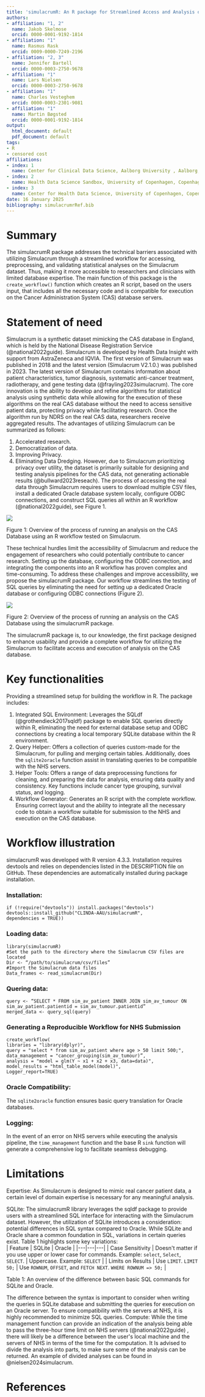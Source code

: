 ```yaml
---
title: 'simulacrumR: An R package for Streamlined Access and Analysis of the Simulacrum Cancer Dataset'
authors:
- affiliation: "1, 2"
  name: Jakob Skelmose 
  orcid: 0000-0001-9192-1814
- affiliation: "1"
  name: Rasmus Rask
  orcid: 0009-0000-7249-2196
- affiliation: "2, 3"
  name: Jennifer Bartell 
  orcid: 0000-0003-2750-9678
- affiliation: "1"
  name: Lars Nielsen  
  orcid: 0000-0003-2750-9678
- affiliation: "1"
  name: Charles Vesteghem  
  orcid: 0000-0003-2301-9081
- affiliation: "1"
  name: Martin Bøgsted
  orcid: 0000-0001-9192-1814
output:
  html_document: default
  pdf_document: default
tags:
- R
- censored cost
affiliations:
- index: 1
  name: Center for Clinical Data Science, Aalborg University , Aalborg, Denmark
- index: 2
  name: Health Data Science Sandbox, University of Copenhagen, Copenhagen, Denmark
- index: 3
  name: Center for Health Data Science, University of Copenhagen, Copenhagen, Denmark
date: 16 January 2025
bibliography: simulacrumrRef.bib
---
```



# Summary
The simulacrumR package addresses the technical barriers associated with utilizing Simulacrum through a streamlined workflow for accessing, preprocessing, and validating statistical analyses on the Simulacrum dataset. Thus, making it more accessible to researchers and clinicians with limited database expertise. The main function of this package is the `create_workflow()` function which creates an R script, based on the users input, that includes all the necessary code and is compatible for execution on the Cancer Administration System (CAS) database servers.
# Statement of need 
Simulacrum is a synthetic dataset mimicking the CAS database in England, which is held by the National Disease Registration Service (@national2022guide). Simulacrum is developed by Health Data Insight with support from AstraZeneca and IQVIA. The first version of Simulacrum was published in 2018 and the latest version (Simulacrum V2.1.0.) was published in 2023. The latest version of Simulacrum contains information about patient characteristics, tumor diagnosis, systematic anti-cancer treatment, radiotherapy, and gene testing data (@frayling2023simulacrum). The core innovation is the ability to develop and refine algorithms for statistical analysis using synthetic data while allowing for the execution of these algorithms on the real CAS database without the need to access sensitive patient data, protecting privacy while facilitating research. Once the algorithm run by NDRS on the real CAS data, researchers receive aggregated results. 
The advantages of utilizing Simulacrum can be summarized as follows: 
1.	Accelerated research.
2.	Democratization of data.
3.	Improving Privacy. 
4.	Eliminating Data Dredging.
However, due to Simulacrum prioritizing privacy over utility, the dataset is primarily suitable for designing and testing analysis pipelines for the CAS data, not generating actionable results (@bullward2023reseach). 
The process of accessing the real data through Simulacrum requires users to download multiple CSV files, install a dedicated Oracle database system locally, configure ODBC connections, and construct SQL queries all within an R workflow (@national2022guide), see Figure 1. 
 
![](fig/figure1_the_process.drawio.png)

Figure 1: Overview of the process of running an analysis on the CAS Database using an R workflow tested on Simulacrum. 

These technical hurdles limit the accessibility of Simulacrum and reduce the engagement of researchers who could potentially contribute to cancer research. Setting up the database, configuring the ODBC connection, and integrating the components into an R workflow has proven complex and time-consuming. To address these challenges and improve accessibility, we propose the simulacrumR package. Our workflow streamlines the testing of SQL queries by eliminating the need for setting up a dedicated Oracle database or configuring ODBC connections (Figure 2). 

![](fig/figure2_the_suggested_process.drawio.png)
 
Figure 2: Overview of the process of running an analysis on the CAS Database using the simulacrumR package.

The simulacrumR package is, to our knowledge, the first package designed to enhance usability and provide a complete workflow for utilizing the Simulacrum to facilitate access and execution of analysis on the CAS database.
# Key functionalities 
Providing a streamlined setup for building the workflow in R. The package includes:
1.	Integrated SQL Environment: Leverages the SQLdf (@grothendieck2017sqldf) package to enable SQL queries directly within R, eliminating the need for external database setup and ODBC connections by creating a local temporary SQLite database within the R environment. 
2.	Query Helper: Offers a collection of queries custom-made for the Simulacrum, for pulling and merging certain tables. Additionally, does the `sqlite2oracle` function assist in translating queries to be compatible with the NHS servers.
3.	Helper Tools: Offers a range of data preprocessing functions for cleaning, and preparing the data for analysis, ensuring data quality and consistency. Key functions include cancer type grouping, survival status, and logging. 
4.	Workflow Generator: Generates an R script with the complete workflow. Ensuring correct layout and the ability to integrate all the necessary code to obtain a workflow suitable for submission to the NHS and execution on the CAS database. 

# Workflow illustration
simulacrumR was developed with R version 4.3.3. Installation requires devtools and relies on dependencies listed in the DESCRIPTION file on GitHub. These dependencies are automatically installed during package installation.
### Installation:
```{R]
if (!require("devtools")) install.packages("devtools")
devtools::install_github("CLINDA-AAU/simulacrumR",
dependencies = TRUE)) 
```
### Loading data:
```{R}
library(simulacrumR)
#Set the path to the directory where the Simulacrum CSV files are located 
Dir <- “/path/to/simulacrum/csv/files”
#Import the Simulacrum data files 
Data_frames <- read_simulacrum(Dir)
```
### Quering data:
```{R}
query <- “SELECT * FROM sim_av_patient INNER JOIN sim_av_tumour ON sim_av_patient.patientid = sim_av_tumour.patientid”
merged_data <- query_sql(query)
```
### Generating a Reproducible Workflow for NHS Submission 
```
create_workflow( 
libraries = "library(dplyr)", 
query = "select * from sim_av_patient where age > 50 limit 500;", 
data_management = "cancer_grouping(sim_av_tumour)”,
analysis = "model = glm(Y ~ x1 + x2 + x3, data=data)",
model_results = "html_table_model(model)", 
Logger_report=TRUE)
```
### Oracle Compatibility: 
The `sqlite2oracle` function ensures basic query translation for Oracle databases.
### Logging: 
In the event of an error on NHS servers while executing the analysis pipeline, the `time_management` function and the base R `sink` function will generate a comprehensive log to facilitate seamless debugging.
# Limitations 
Expertise: As Simulacrum is designed to mimic real cancer patient data, a certain level of domain expertise is necessary for any meaningful analysis.

SQLite: The simulacrumR library leverages the sqldf package to provide users with a streamlined SQL interface for interacting with the Simulacrum dataset. However, the utilization of SQLite introduces a consideration: potential differences in SQL syntax compared to Oracle. While SQLite and Oracle share a common foundation in SQL, variations in certain queries exist. Table 1 highlights some key variations:  
| Feature | SQLite | Oracle |
|---|---|---|
| Case Sensitivity | Doesn't matter if you use upper or lower case for commands. Example: `select`, `Select`, `SELECT`. | Uppercase. Example: `SELECT` |
| Limits on Results | Use `LIMIT`. `LIMIT 50;` | Use `ROWNUM`, `OFFSET`, and `FETCH NEXT`. `WHERE ROWNUM => 50;` |

Table 1: An overview of the difference between basic SQL commands for SQLite and Oracle.  

The difference between the syntax is important to consider when writing the queries in SQLite database and submitting the queries for execution on an Oracle server. To ensure compatibility with the servers at NHS, it is highly recommended to minimize SQL queries. Compute: While the time management function can provide an indication of the analysis being able to pass the three-hour time limit on NHS servers (@national2022guide) , there will likely be a difference between the user's local machine and the servers of NHS in terms of the time for the computation. It Is advised to divide the analysis into parts, to make sure some of the analysis can be returned. An example of divided analyses can be found in @nielsen2024simulacrum.

# References 
